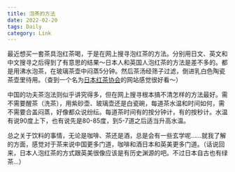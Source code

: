 ```yaml
---
title: 泡茶的方法
date: 2022-02-20
tags: Daily
category: Link
---
```


最近想买一套茶具泡红茶喝，于是在网上搜寻泡红茶的方法。分别用日文、英文和中文搜寻之后得到了有意思的结果～日本人和英国人泡红茶的方法是差不多的。都是用沸水泡茶，在玻璃茶壶中闷蒸5分钟。然后茶汤经筛子过滤，倒进乳白色陶瓷茶壶里待用。（查到一个名为[日本红茶协会](https://www.tea-a.gr.jp/make_tea/)的网站感觉很好看～）

中国的功夫茶泡法则似乎讲究得多，但在网上搜寻根本搞不清怎样的方法最好。需不需要醒茶（洗茶），用紫砂壶、玻璃壶还是白瓷碗，每道茶水温和时间如何，需不需要合盖闷蒸，好像都众说纷纭。每道茶时间有的按分钟计，有的按秒计。水温有说90度上下，也有说先是80-85度，到5-7道之后适当升高水温。

总之关于饮料的事情，无论是咖啡、茶还是酒，总是会有一些玄学呢……就我了解的方面，感觉对于茶来说中国更多门道，咖啡和酒日本和英美更多门道。（话说回来，日本人泡红茶的方式跟英美很像应该是有历史渊源的吧。不过日本自古也有绿茶…）